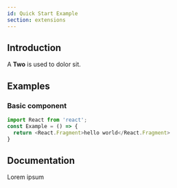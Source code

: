 ```yaml
---
id: Quick Start Example
section: extensions
---
```


## Introduction
A **Two** is used to dolor sit.

## Examples
### Basic component
```js
import React from 'react';
const Example = () => {
  return <React.Fragment>hello world</React.Fragment>
}
```

## Documentation
Lorem ipsum